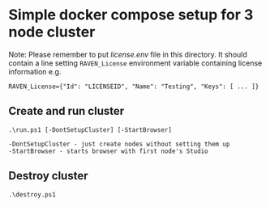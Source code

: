 # Simple docker compose setup for 3 node cluster

Note: Please remember to put *license.env* file in this directory. It should contain a line setting `RAVEN_License` environment variable containing license information e.g.
```
RAVEN_License={"Id": "LICENSEID", "Name": "Testing", "Keys": [ ... ]}
```

## Create and run cluster
```
.\run.ps1 [-DontSetupCluster] [-StartBrowser]
```

```
-DontSetupCluster - just create nodes without setting them up
-StartBrowser - starts browser with first node's Studio
```

## Destroy cluster
```
.\destroy.ps1
```
